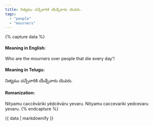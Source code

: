 ```yaml
---
title: నిత్యము చచ్చేవారికి యేడ్చేవారు యెవరు.
tags:
  - "people"
  - "mourners"
---
```


{% capture data %}
#### Meaning in English:
Who are the mourners over people that die every day'!

#### Meaning in Telugu:
నిత్యము చచ్చేవారికి యేడ్చేవారు యెవరు.

#### Romanization:
Nityamu caccēvāriki yēḍcēvāru yevaru.
Nityamu caccevariki yedcevaru yevaru.
{% endcapture %}

{{ data | markdownify }}

